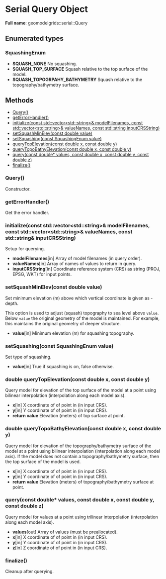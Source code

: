 # Serial Query Object 

**Full name**: geomodelgrids::serial::Query

## Enumerated types

### SquashingEnum

- **SQUASH_NONE** No squashing.
- **SQUASH_TOP_SURFACE** Squash relative to the top surface of the model.
- **SQUASH_TOPOGRPAHY_BATHYMETRY** Squash relative to the topography/bathymetry surface.

## Methods

+ [Query()](#query)
+ [getErrorHandler()](#geterrorhandler)
+ [initialize(const std::vector\<std::string\>& modelFilenames, const std::vector\<std::string\>& valueNames, const std::string inputCRSString)](#initializeconst-stdvector-modelfilename-const-stdvector-valuenames-const-stdstring-inputcrsstring)
+ [setSquashMinElev(const double value)](#setsquashminelevconst-double-value)
+ [setSquashing(const SquashingEnum value)](#setsquashingconst-squashing-enum-value)
+ [queryTopElevation(const double x, const double y)](#double-querytopelevationconst-double-x-const-double-y)
+ [queryTopoBathyElevation(const double x, const double y)](#double-querytopobathyelevationconst-double-x-const-double-y)
+ [query(const double* values, const double x, const double y, const double z)](#queryconst-double-values-const-double-x-const-double-y-const-double-z)
+ [finalize()](#finalize)


### Query()

Constructor.


### getErrorHandler()

Get the error handler.


### initialize(const std::vector\<std::string\>& modelFilenames, const std::vector\<std::string\>& valueNames, const std::string& inputCRSString)

Setup for querying.

* **modelFilenames**[in] Array of model filenames (in query order).
* **valueNames**[in] Array of names of values to return in query.
* **inputCRSString**[in] Coordinate reference system (CRS) as string (PROJ, EPSG, WKT) for input points.


### setSquashMinElev(const double value)

Set minimum elevation (m) above which vertical coordinate is given as -depth.

This option is used to adjust (squash) topography to sea level above `value`. Below `value` the original geometry of the model is maintained. For example, this maintains the original geometry of deeper structure.

* **value**[in] Minimum elevation (m) for squashing topography.


### setSquashing(const SquashingEnum value)

Set type of squashing.

* **value**[in] True if squashing is on, false otherwise.


### double queryTopElevation(const double x, const double y)

Query model for elevation of the top surface of the model at a point using bilinear interpolation (interpolation along each model axis).

* **x**[in] X coordinate of of point in (in input CRS).
* **y**[in] Y coordinate of of point in (in input CRS).
* **return value** Elevation (meters) of top surface at point.

### double queryTopoBathyElevation(const double x, const double y)

Query model for elevation of the topography/bathymetry surface of the model at a point using bilinear interpolation (interpolation along each model axis). If the model does not contain a topography/bathymetry surface, then the top surface of the model is used.

* **x**[in] X coordinate of of point in (in input CRS).
* **y**[in] Y coordinate of of point in (in input CRS).
* **return value** Elevation (meters) of topography/bathymetry surface at point.


### query(const double* values, const double x, const double y, const double z)

Query model for values at a point using trilinear interpolation (interpolation along each model axis).

* **values**[out] Array of values (must be preallocated).
* **x**[in] X coordinate of of point in (in input CRS).
* **y**[in] Y coordinate of of point in (in input CRS).
* **z**[in] Z coordinate of of point in (in input CRS).


### finalize()

Cleanup after querying.
